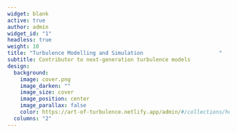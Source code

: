 ```yaml
---
widget: blank
active: true
author: admin
widget_id: "1"
headless: true
weight: 10
title: "Turbulence Modelling and Simulation                        "
subtitle: Contributor to next-generation turbulence models
design:
  background:
    image: cover.png
    image_darken: ""
    image_size: cover
    image_position: center
    image_parallax: false
    color: https://art-of-turbulence.netlify.app/admin/#/collections/home
  columns: "2"
---
```

